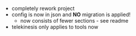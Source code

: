 - completely rework project
- config is now in json and **NO** migration is applied!
  - now consists of fewer sections - see readme
- telekinesis only applies to tools now
